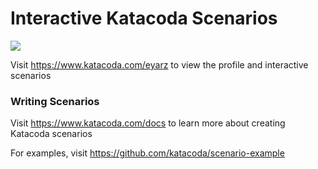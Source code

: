 # Interactive Katacoda Scenarios

[![](http://shields.katacoda.com/katacoda/eyarz/count.svg)](https://www.katacoda.com/eyarz "Get your profile on Katacoda.com")

Visit https://www.katacoda.com/eyarz to view the profile and interactive scenarios

### Writing Scenarios
Visit https://www.katacoda.com/docs to learn more about creating Katacoda scenarios

For examples, visit https://github.com/katacoda/scenario-example
